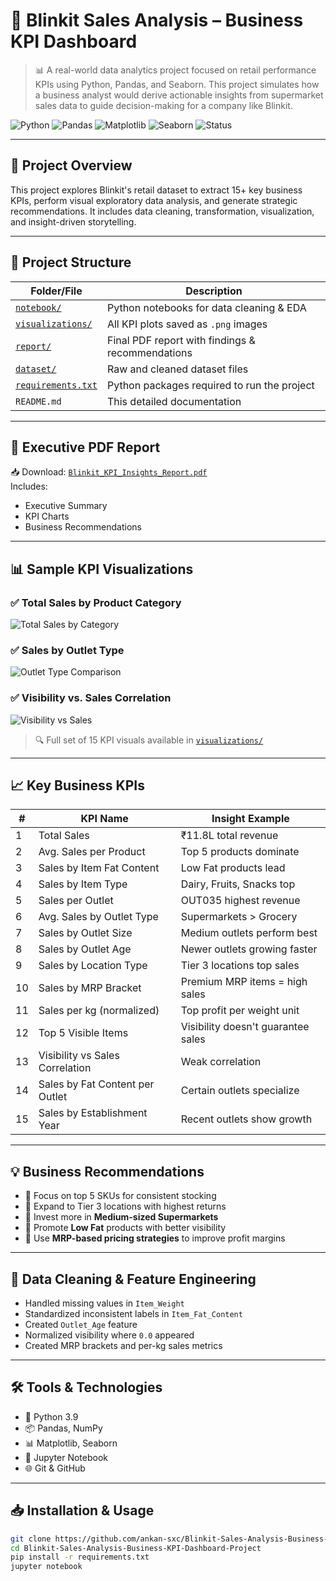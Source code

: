 # 🛒 Blinkit Sales Analysis – Business KPI Dashboard

> 📊 A real-world data analytics project focused on retail performance KPIs using Python, Pandas, and Seaborn. This project simulates how a business analyst would derive actionable insights from supermarket sales data to guide decision-making for a company like Blinkit.

![Python](https://img.shields.io/badge/Python-3.9-blue) ![Pandas](https://img.shields.io/badge/Pandas-Data_Analysis-brightgreen) ![Matplotlib](https://img.shields.io/badge/Matplotlib-Visualizations-orange) ![Seaborn](https://img.shields.io/badge/Seaborn-EDA-purple) ![Status](https://img.shields.io/badge/Project-Completed-success)

---

## 📌 Project Overview

This project explores Blinkit's retail dataset to extract 15+ key business KPIs, perform visual exploratory data analysis, and generate strategic recommendations. It includes data cleaning, transformation, visualization, and insight-driven storytelling.

---

## 📁 Project Structure

| Folder/File           | Description                                      |
|------------------------|--------------------------------------------------|
| [`notebook/`](notebook)         | Python notebooks for data cleaning & EDA           |
| [`visualizations/`](visualizations) | All KPI plots saved as `.png` images              |
| [`report/`](report)             | Final PDF report with findings & recommendations  |
| [`dataset/`](dataset)           | Raw and cleaned dataset files                     |
| [`requirements.txt`](requirements.txt) | Python packages required to run the project     |
| `README.md`                     | This detailed documentation                       |

---

## 📑 Executive PDF Report

📥 Download: [`Blinkit_KPI_Insights_Report.pdf`](report/Blinkit_KPI_Insights_Report.pdf)  
Includes:
- Executive Summary
- KPI Charts
- Business Recommendations

---

## 📊 Sample KPI Visualizations

### ✅ Total Sales by Product Category
![Total Sales by Category](visualizations/kpi1_total_sales.png)

### ✅ Sales by Outlet Type
![Outlet Type Comparison](visualizations/kpi5_outlet_type.png)

### ✅ Visibility vs. Sales Correlation
![Visibility vs Sales](visualizations/kpi13_visibility_vs_sales.png)

> 🔍 Full set of 15 KPI visuals available in [`visualizations/`](visualizations)

---

## 📈 Key Business KPIs

| # | KPI Name                                | Insight Example |
|----|------------------------------------------|-----------------|
| 1  | Total Sales                              | ₹11.8L total revenue |
| 2  | Avg. Sales per Product                   | Top 5 products dominate |
| 3  | Sales by Item Fat Content                | Low Fat products lead |
| 4  | Sales by Item Type                       | Dairy, Fruits, Snacks top |
| 5  | Sales per Outlet                         | OUT035 highest revenue |
| 6  | Avg. Sales by Outlet Type                | Supermarkets > Grocery |
| 7  | Sales by Outlet Size                     | Medium outlets perform best |
| 8  | Sales by Outlet Age                      | Newer outlets growing faster |
| 9  | Sales by Location Type                   | Tier 3 locations top sales |
| 10 | Sales by MRP Bracket                     | Premium MRP items = high sales |
| 11 | Sales per kg (normalized)                | Top profit per weight unit |
| 12 | Top 5 Visible Items                      | Visibility doesn't guarantee sales |
| 13 | Visibility vs Sales Correlation          | Weak correlation |
| 14 | Sales by Fat Content per Outlet          | Certain outlets specialize |
| 15 | Sales by Establishment Year              | Recent outlets show growth |

---

## 💡 Business Recommendations

- 🧃 Focus on top 5 SKUs for consistent stocking  
- 📍 Expand to Tier 3 locations with highest returns  
- 🛒 Invest more in **Medium-sized Supermarkets**  
- 🧴 Promote **Low Fat** products with better visibility  
- 🧠 Use **MRP-based pricing strategies** to improve profit margins

---

## 🧹 Data Cleaning & Feature Engineering

- Handled missing values in `Item_Weight`
- Standardized inconsistent labels in `Item_Fat_Content`
- Created `Outlet_Age` feature
- Normalized visibility where `0.0` appeared
- Created MRP brackets and per-kg sales metrics

---

## 🛠 Tools & Technologies

- 🐍 Python 3.9
- 📦 Pandas, NumPy
- 📊 Matplotlib, Seaborn
- 📒 Jupyter Notebook
- 🌐 Git & GitHub

---

## 📥 Installation & Usage

```bash
git clone https://github.com/ankan-sxc/Blinkit-Sales-Analysis-Business-KPI-Dashboard-Project.git
cd Blinkit-Sales-Analysis-Business-KPI-Dashboard-Project
pip install -r requirements.txt
jupyter notebook
